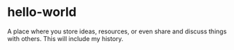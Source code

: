 # hello-world
A place where you store ideas, resources, or even share and discuss things with others.
This will include my history.
